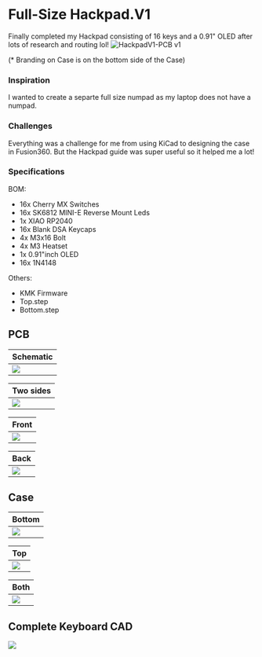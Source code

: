 # Full-Size Hackpad.V1
Finally completed my Hackpad consisting of 16 keys and a 0.91" OLED after lots of research and routing lol!
![HackpadV1-PCB v1](https://hc-cdn.hel1.your-objectstorage.com/s/v3/24b8e4286feb94cb273c238d469d3cedcadc9384_full_hackpad.png)

(* Branding on Case is on the bottom side of the Case)

### Inspiration

I wanted to create a separte full size numpad as my laptop does not have a numpad.

### Challenges

Everything was a challenge for me from using KiCad to designing the case in Fusion360. But the Hackpad guide was super useful so it helped me a lot!


### Specifications

BOM: 
- 16x Cherry MX Switches
- 16x SK6812 MINI-E Reverse Mount Leds
- 1x XIAO RP2040
- 16x Blank DSA Keycaps
- 4x M3x16 Bolt
- 4x M3 Heatset
- 1x 0.91"inch OLED
- 16x 1N4148

Others:
- KMK Firmware
- Top.step 
- Bottom.step

## PCB
| Schematic |
| - |
| ![](https://hc-cdn.hel1.your-objectstorage.com/s/v3/fcc45a7a5647d0062afd4d7eb048ee7cc878549c_schematic.jpg) |

| Two sides |
| - |
| ![](https://hc-cdn.hel1.your-objectstorage.com/s/v3/05c46cda6e2e3f541b1c03a553afcd3a40b4fc58_pcb.png) |

| Front |
| - |
| ![](https://hc-cdn.hel1.your-objectstorage.com/s/v3/1fa2fb67e69d76305f2cbf24137b300d91b346c9_front.png) |

| Back |
| - |
| ![](https://hc-cdn.hel1.your-objectstorage.com/s/v3/fe6096a3f0124e6ecdbda0f194a032566ec937ab_back.png) |

## Case

| Bottom |
| - |
| ![](https://hc-cdn.hel1.your-objectstorage.com/s/v3/0340ace25ed6beec2d8d7c85f5921817b4182467_bottom_case_v1.png) |

| Top |
| - |
| ![](https://hc-cdn.hel1.your-objectstorage.com/s/v3/47db605c3c3c88182eecdaa991fca3d370f88bca_plate_v1_v2.png) |

| Both |
| - |
| ![](https://hc-cdn.hel1.your-objectstorage.com/s/v3/5b438c846fefbd63a8f1ecd86af922e56a97f446_case.png) |

## Complete Keyboard CAD

![](https://hc-cdn.hel1.your-objectstorage.com/s/v3/86886a2a15a377f2c4572ad65b267d2e3b7d7fc4_hackpadv1-pcb_v2.png)
